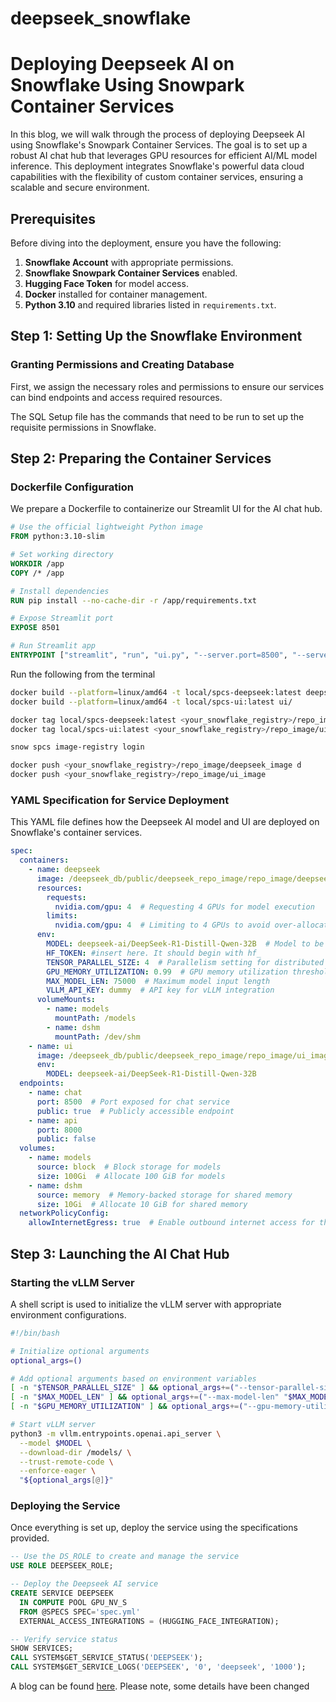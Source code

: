 # deepseek_snowflake

# Deploying Deepseek AI on Snowflake Using Snowpark Container Services

In this blog, we will walk through the process of deploying Deepseek AI using Snowflake's Snowpark Container Services. The goal is to set up a robust AI chat hub that leverages GPU resources for efficient AI/ML model inference. This deployment integrates Snowflake's powerful data cloud capabilities with the flexibility of custom container services, ensuring a scalable and secure environment.

## Prerequisites

Before diving into the deployment, ensure you have the following:

1. **Snowflake Account** with appropriate permissions.
2. **Snowflake Snowpark Container Services** enabled.
3. **Hugging Face Token** for model access.
4. **Docker** installed for container management.
5. **Python 3.10** and required libraries listed in `requirements.txt`.

## Step 1: Setting Up the Snowflake Environment

### Granting Permissions and Creating Database
First, we assign the necessary roles and permissions to ensure our services can bind endpoints and access required resources.

The SQL Setup file has the commands that need to be run to set up the requisite permissions in Snowflake.

## Step 2: Preparing the Container Services

### Dockerfile Configuration
We prepare a Dockerfile to containerize our Streamlit UI for the AI chat hub.

```dockerfile
# Use the official lightweight Python image
FROM python:3.10-slim

# Set working directory
WORKDIR /app
COPY /* /app

# Install dependencies
RUN pip install --no-cache-dir -r /app/requirements.txt

# Expose Streamlit port
EXPOSE 8501

# Run Streamlit app
ENTRYPOINT ["streamlit", "run", "ui.py", "--server.port=8500", "--server.address=0.0.0.0"]
```

Run the following from the terminal

```bash
docker build --platform=linux/amd64 -t local/spcs-deepseek:latest deepseek/ 
docker build --platform=linux/amd64 -t local/spcs-ui:latest ui/
```

```bash
docker tag local/spcs-deepseek:latest <your_snowflake_registry>/repo_image/deepseek_image 
docker tag local/spcs-ui:latest <your_snowflake_registry>/repo_image/ui_image
```

```bash
snow spcs image-registry login
```

```bash
docker push <your_snowflake_registry>/repo_image/deepseek_image d
docker push <your_snowflake_registry>/repo_image/ui_image
```


### YAML Specification for Service Deployment
This YAML file defines how the Deepseek AI model and UI are deployed on Snowflake's container services.

```yaml
spec:
  containers:
    - name: deepseek
      image: /deepseek_db/public/deepseek_repo_image/repo_image/deepseek_image
      resources:
        requests:
          nvidia.com/gpu: 4  # Requesting 4 GPUs for model execution
        limits:
          nvidia.com/gpu: 4  # Limiting to 4 GPUs to avoid over-allocation
      env:
        MODEL: deepseek-ai/DeepSeek-R1-Distill-Qwen-32B  # Model to be used
        HF_TOKEN: #insert here. It should begin with hf_
        TENSOR_PARALLEL_SIZE: 4  # Parallelism setting for distributed model
        GPU_MEMORY_UTILIZATION: 0.99  # GPU memory utilization threshold
        MAX_MODEL_LEN: 75000  # Maximum model input length
        VLLM_API_KEY: dummy  # API key for vLLM integration
      volumeMounts:
        - name: models
          mountPath: /models
        - name: dshm
          mountPath: /dev/shm
    - name: ui
      image: /deepseek_db/public/deepseek_repo_image/repo_image/ui_image
      env:
        MODEL: deepseek-ai/DeepSeek-R1-Distill-Qwen-32B
  endpoints:
    - name: chat
      port: 8500  # Port exposed for chat service
      public: true  # Publicly accessible endpoint
    - name: api
      port: 8000
      public: false
  volumes:
    - name: models
      source: block  # Block storage for models
      size: 100Gi  # Allocate 100 GiB for models
    - name: dshm
      source: memory  # Memory-backed storage for shared memory
      size: 10Gi  # Allocate 10 GiB for shared memory
  networkPolicyConfig:
    allowInternetEgress: true  # Enable outbound internet access for the service
```

## Step 3: Launching the AI Chat Hub

### Starting the vLLM Server
A shell script is used to initialize the vLLM server with appropriate environment configurations.

```bash
#!/bin/bash

# Initialize optional arguments
optional_args=()

# Add optional arguments based on environment variables
[ -n "$TENSOR_PARALLEL_SIZE" ] && optional_args+=("--tensor-parallel-size" "$TENSOR_PARALLEL_SIZE")
[ -n "$MAX_MODEL_LEN" ] && optional_args+=("--max-model-len" "$MAX_MODEL_LEN")
[ -n "$GPU_MEMORY_UTILIZATION" ] && optional_args+=("--gpu-memory-utilization" "$GPU_MEMORY_UTILIZATION")

# Start vLLM server
python3 -m vllm.entrypoints.openai.api_server \
  --model $MODEL \
  --download-dir /models/ \
  --trust-remote-code \
  --enforce-eager \
  "${optional_args[@]}"
```

### Deploying the Service
Once everything is set up, deploy the service using the specifications provided.

```sql
-- Use the DS_ROLE to create and manage the service
USE ROLE DEEPSEEK_ROLE;

-- Deploy the Deepseek AI service
CREATE SERVICE DEEPSEEK
  IN COMPUTE POOL GPU_NV_S
  FROM @SPECS SPEC='spec.yml'
  EXTERNAL_ACCESS_INTEGRATIONS = (HUGGING_FACE_INTEGRATION);

-- Verify service status
SHOW SERVICES;
CALL SYSTEM$GET_SERVICE_STATUS('DEEPSEEK');
CALL SYSTEM$GET_SERVICE_LOGS('DEEPSEEK', '0', 'deepseek', '1000');
```

A blog can be found [here](https://medium.com/@chimp/deploying-deepseek-on-snowflake-using-snowpark-container-servicess-50918db7833e). Please note, some details have been changed
